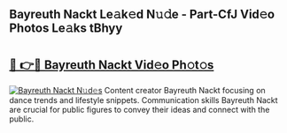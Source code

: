 ## Bayreuth Nackt Le𝚊k𝚎d N𝚞𝚍e - Part-CfJ Vid𝚎o Photos Le𝚊ks tBhyy

# <h2><a href="http://fb4xy97.evod.top/?m=Bayreuth+Nackt">🔗 👉🔴 Bayreuth Nackt Vid𝚎o Ph𝚘t𝚘s</a></h2>

[![Bayreuth Nackt N𝚞d𝚎s](https://i.imgur.com/8V9OHl7.gif)](http://fb4xy97.evod.top/?m=Bayreuth+Nackt)
Content creator Bayreuth Nackt focusing on dance trends and lifestyle snippets. Communication skills Bayreuth Nackt are crucial for public figures to convey their ideas and connect with the public. 
